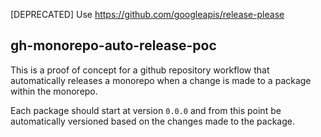 [DEPRECATED] Use https://github.com/googleapis/release-please
## gh-monorepo-auto-release-poc

This is a proof of concept for a github repository workflow that automatically releases a monorepo when a change is made to a package within the monorepo.

Each package should start at version `0.0.0` and from this point be automatically versioned based on the changes made to the package.

